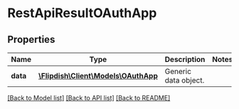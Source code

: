 # RestApiResultOAuthApp

## Properties
Name | Type | Description | Notes
------------ | ------------- | ------------- | -------------
**data** | [**\Flipdish\\Client\Models\OAuthApp**](OAuthApp.md) | Generic data object. | 

[[Back to Model list]](../README.md#documentation-for-models) [[Back to API list]](../README.md#documentation-for-api-endpoints) [[Back to README]](../README.md)



